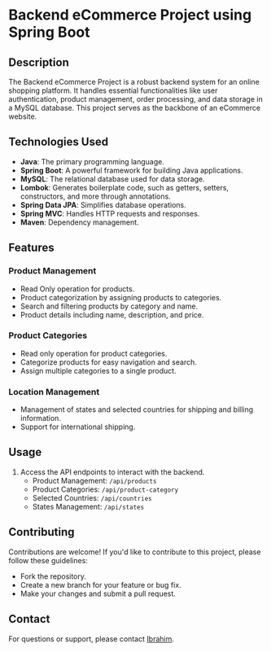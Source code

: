 # Backend eCommerce Project using Spring Boot

## Description
The Backend eCommerce Project is a robust backend system for an online shopping platform. It handles essential functionalities like user authentication, product management, order processing, and data storage in a MySQL database. This project serves as the backbone of an eCommerce website.

## Technologies Used
- **Java**: The primary programming language.
- **Spring Boot**: A powerful framework for building Java applications.
- **MySQL**: The relational database used for data storage.
- **Lombok**: Generates boilerplate code, such as getters, setters, constructors, and more through annotations.
- **Spring Data JPA**: Simplifies database operations.
- **Spring MVC**: Handles HTTP requests and responses.
- **Maven**: Dependency management.

## Features

### Product Management
- Read Only operation for products.
- Product categorization by assigning products to categories.
- Search and filtering products by category and name.
- Product details including name, description, and price.

### Product Categories
- Read only  operation for product categories.
- Categorize products for easy navigation and search.
- Assign multiple categories to a single product.

### Location Management
- Management of states and selected countries for shipping and billing information.
- Support for international shipping.


## Usage
1. Access the API endpoints to interact with the backend.
   - Product Management: `/api/products`
   - Product Categories: `/api/product-category`
   - Selected Countries: `/api/countries`
   - States Management: `/api/states`
   

## Contributing
Contributions are welcome! If you'd like to contribute to this project, please follow these guidelines:
- Fork the repository.
- Create a new branch for your feature or bug fix.
- Make your changes and submit a pull request.
  

## Contact
For questions or support, please contact [Ibrahim](mailto:ibrahimshittu007@gmail.com).
